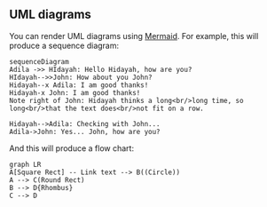 ## UML diagrams

You can render UML diagrams using [Mermaid](https://mermaidjs.github.io/). For example, this will produce a sequence diagram:

```mermaid
sequenceDiagram
Adila ->> HIdayah: Hello Hidayah, how are you?
HIdayah-->>John: How about you John?
Hidayah--x Adila: I am good thanks!
Hidayah-x John: I am good thanks!
Note right of John: Hidayah thinks a long<br/>long time, so long<br/>that the text does<br/>not fit on a row.

Hidayah-->Adila: Checking with John...
Adila->John: Yes... John, how are you?
```

And this will produce a flow chart:

```mermaid
graph LR
A[Square Rect] -- Link text --> B((Circle))
A --> C(Round Rect)
B --> D{Rhombus}
C --> D
```
